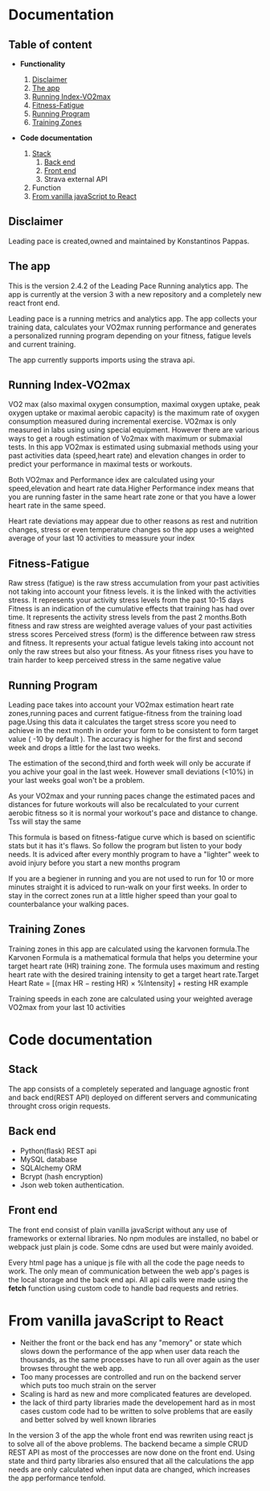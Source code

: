 # Documentation

## Table of content

* **Functionality**
    1. [Disclaimer](#Disclaimer)
    1. [The app](#The-app)
    1. [Running Index-VO2max](#Running-Index-VO2max)
    1. [Fitness-Fatigue](#Fitness-Fatigue)
    1. [Running Program](#Running-Program)
    1. [Training Zones](#Training-Zones)



     
* **Code documentation**
    1. [Stack](#Stack)
        1. [Back end](#Back-end)
        1. [Front end](#Front-end)
        1. Strava external API
    1. Function
    1. [From vanilla javaScript to React](#From-vanilla-javaScript-to-React)

## Disclaimer

Leading pace is created,owned and maintained by Konstantinos Pappas. 

## The app 

This is the version 2.4.2 of the Leading Pace Running analytics app. The app is currently at the version 3 with a new repository and a completely new react front end.

Leading pace is a running metrics and analytics app. The app collects your training data, calculates your VO2max running performance and generates a personalized running program depending on your fitness, fatigue levels and current training.

The app currently supports imports using the strava api.

## Running Index-VO2max

VO2 max (also maximal oxygen consumption, maximal oxygen uptake, peak oxygen uptake or maximal aerobic capacity) is the maximum rate of oxygen consumption measured during incremental exercise. VO2max is only measured in labs using using special equipment. However there are various ways to get a rough estimation of Vo2max with maximum or submaxial tests. In this app VO2max is estimated using submaxial methods using your past activities data (speed,heart rate) and elevation changes in order to predict your performance in maximal tests or workouts.

Both VO2max and Performance idex are calculated using your speed,elevation and heart rate data.Higher Performance index means that you are running faster in the same heart rate zone or that you have a lower heart rate in the same speed.

Heart rate deviations may appear due to other reasons as rest and nutrition changes, stress or even temperature changes so the app uses a weighted average of your last 10 activities to meassure your index

## Fitness-Fatigue

Raw stress (fatigue) is the raw stress accumulation from your past activities not taking into account your fitness levels. it is the linked with the activities stress. It represents your activity stress levels from the past 10-15 days
Fitness is an indication of the cumulative effects that training has had over time. It represents the activity stress levels from the past 2 months.Both fitness and raw stress are weighted average values of your past activities stress scores
Perceived stress (form) is the difference between raw stress and fitness. It represents your actual fatigue levels taking into account not only the raw strees but also your fitness. As your fitness rises you have to train harder to keep perceived stress in the same negative value

## Running Program

Leading pace takes into account your VO2max estimation heart rate zones,running paces and current fatigue-fitness from the training load page.Using this data it calculates the target stress score you need to achieve in the next month in order your form to be consistent to form target value ( -10 by default ). The accuracy is higher for the first and second week and drops a little for the last two weeks. 

The estimation of the second,third and forth week will only be accurate if you achive your goal in the last week. However small deviations (<10%) in your last weeks goal won't be a problem.

As your VO2max and your running paces change the estimated paces and distances for future workouts will also be recalculated to your current aerobic fitness so it is normal your workout's pace and distance to change. Tss will stay the same

This formula is based on fitness-fatigue curve which is based on scientific stats but it has it's flaws. So follow the program but listen to your body needs. It is adviced after every monthly program to have a "lighter" week to avoid injury before you start a new months program

If you are a begiener in running and you are not used to run for 10 or more minutes straight it is adviced to run-walk on your first weeks. In order to stay in the correct zones run at a little higher speed than your goal to counterbalance your walking paces.


## Training Zones

Training zones in this app are calculated using the karvonen formula.The Karvonen Formula is a mathematical formula that helps you determine your target heart rate (HR) training zone. The formula uses maximum and resting heart rate with the desired training intensity to get a target heart rate.Target Heart Rate = [(max HR − resting HR) × %Intensity] + resting HR example

Training speeds in each zone are calculated using your weighted average VO2max from your last 10 activities







# Code documentation

## Stack

The app consists of a completely seperated and language agnostic front and back end(REST API) deployed on different servers and communicating throught cross origin requests. 

## Back end

* Python(flask) REST api 
* MySQL database
* SQLAlchemy ORM
* Bcrypt (hash encryption) 
* Json web token authentication.

## Front end

The front end consist of plain vanilla javaScript without any use of frameworks or external libraries. No npm modules are installed, no babel or webpack just plain js code. Some cdns are used but were mainly avoided.

Every html page has a unique js file with all the code the page needs to work. The only mean of communication between the web app's pages is the local storage and the back end api. All api calls were made using the **fetch** function using custom code to handle bad requests and retries.

# From vanilla javaScript to React

* Neither the front or the back end has any "memory" or state which slows down the performance of the app when user data reach the thousands, as the same processes have to run all over again as the user browses throught the web app.
* Too many processes are controlled and run on the backend server which puts too much strain on the server 
* Scaling is hard as new and more complicated features are developed. 
* the lack of third party libraries made the developement  hard as in most cases custom code had to be written to solve problems that are easily and better solved by well known libraries 

In the version 3 of the app the whole front end was rewriten using react js to solve all of the above problems. The backend became a simple CRUD REST API as most of the proccesses are now done on the front end. Using state and third party libraries also ensured that all the calculations the app needs are only calculated when input data are changed, which increases the app performance tenfold.



